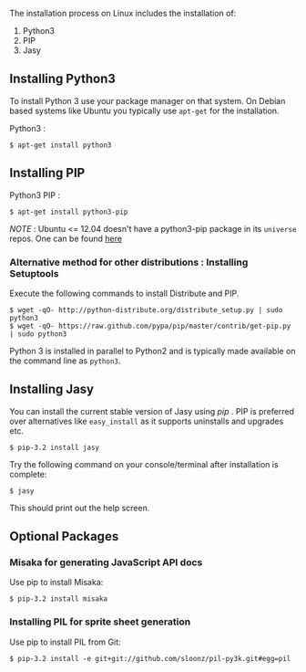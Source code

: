 The installation process on Linux includes the installation of:

1. Python3
2. PIP
3. Jasy


Installing Python3
------------------

To install Python 3 use your package manager on that system. On Debian based systems like Ubuntu you typically use `apt-get` for the installation. 

Python3 : 

    $ apt-get install python3


Installing PIP
--------------

Python3 PIP :

    $ apt-get install python3-pip

_NOTE_ : Ubuntu <= 12.04 doesn't have a python3-pip package in its `universe` repos. One can be found [here](http://ubuntu.mirror.cambrium.nl/ubuntu//pool/universe/p/python-pip/python3-pip_1.1-3_all.deb)

### Alternative method for other distributions : Installing Setuptools

Execute the following commands to install Distribute and PIP.

    $ wget -qO- http://python-distribute.org/distribute_setup.py | sudo python3
    $ wget -qO- https://raw.github.com/pypa/pip/master/contrib/get-pip.py | sudo python3

Python 3 is installed in parallel to Python2 and is typically made available on the command line as `python3`.


Installing Jasy
---------------

You can install the current stable version of Jasy using _pip_ . PIP is preferred over alternatives like `easy_install` as it supports uninstalls and upgrades etc. 

    $ pip-3.2 install jasy

Try the following command on your console/terminal after installation is complete:

    $ jasy

This should print out the help screen.


Optional Packages
-----------------

### Misaka for generating JavaScript API docs

Use pip to install Misaka: 

    $ pip-3.2 install misaka

### Installing PIL for sprite sheet generation

Use pip to install PIL from Git: 

    $ pip-3.2 install -e git+git://github.com/sloonz/pil-py3k.git#egg=pil
